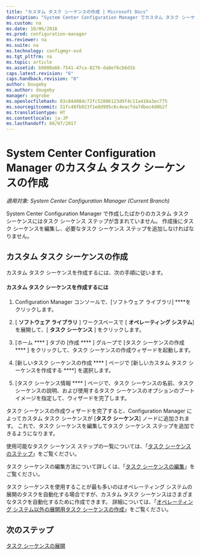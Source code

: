 ```yaml
---
title: "カスタム タスク シーケンスの作成 | Microsoft Docs"
description: "System Center Configuration Manager でカスタム タスク シーケンスを編集して、タスク シーケンスにステップを追加します。"
ms.custom: na
ms.date: 10/06/2016
ms.prod: configuration-manager
ms.reviewer: na
ms.suite: na
ms.technology: configmgr-osd
ms.tgt_pltfrm: na
ms.topic: article
ms.assetid: b9800a66-7541-47ca-8276-da8ef6cb6d1b
caps.latest.revision: "6"
caps.handback.revision: "0"
author: Dougeby
ms.author: dougeby
manager: angrobe
ms.openlocfilehash: 03c844084c72fc52806123d9f4c11a410a3ec775
ms.sourcegitcommit: 51fc48fb023f1e8d995c6c4eacfda7dbec4d0b2f
ms.translationtype: HT
ms.contentlocale: ja-JP
ms.lasthandoff: 08/07/2017
---
```

# <a name="create-a-custom-task-sequence-with-system-center-configuration-manager"></a>System Center Configuration Manager のカスタム タスク シーケンスの作成

*適用対象: System Center Configuration Manager (Current Branch)*

System Center Configuration Manager で作成したばかりのカスタム タスク シーケンスにはタスク シーケンス ステップが含まれていません。 作成後にタスク シーケンスを編集し、必要なタスク シーケンス ステップを追加しなければなりません。  

##  <a name="BKMK_CustomTS"></a> カスタム タスク シーケンスの作成  
 カスタム タスク シーケンスを作成するには、次の手順に従います。  

#### <a name="to-create-a-custom-task-sequence"></a>カスタム タスク シーケンスを作成するには  

1.  Configuration Manager コンソールで、[ソフトウェア ライブラリ] ****をクリックします。  

2.  [ **ソフトウェア ライブラリ** ] ワークスペースで [ **オペレーティング システム**] を展開して、[ **タスク シーケンス** ] をクリックします。  

3.  [ホーム **** ] タブの [作成 **** ] グループで [タスク シーケンスの作成 **** ] をクリックして、タスク シーケンスの作成ウィザードを起動します。  

4.  [新しいタスク シーケンスの作成 **** ] ページで [新しいカスタム タスク シーケンスを作成する ****] を選択します。  

5.  [タスク シーケンス情報 **** ] ページで、タスク シーケンスの名前、タスク シーケンスの説明、および使用するタスク シーケンスのオプションのブート イメージを指定して、ウィザードを完了します。  

 タスク シーケンスの作成ウィザードを完了すると、Configuration Manager によってカスタム タスク シーケンスが [**タスク シーケンス**] ノードに追加されます。 これで、タスク シーケンスを編集してタスク シーケンス ステップを追加できるようになります。  

 使用可能なタスク シーケンス ステップの一覧については、「[タスク シーケンスのステップ](../understand/task-sequence-steps.md)」をご覧ください。  

 タスク シーケンスの編集方法について詳しくは、「[タスク シーケンスの編集](manage-task-sequences-to-automate-tasks.md#BKMK_ModifyTaskSequence)」をご覧ください。  

 タスク シーケンスを使用することが最も多いのはオペレーティング システムの展開のタスクを自動化する場合ですが、カスタム タスク シーケンスはさまざまなタスクを自動化するために作成できます。 詳細については、「[オペレーティング システム以外の展開用タスク シーケンスの作成](create-a-task-sequence-for-non-operating-system-deployments.md)」をご覧ください。  

 ## <a name="next-steps"></a>次のステップ
 [タスク シーケンスの展開](manage-task-sequences-to-automate-tasks.md#BKMK_DeployTS)
